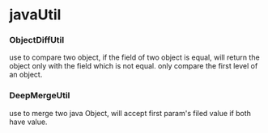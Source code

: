 # javaUtil

### ObjectDiffUtil

use to compare two object, if the field of two object is equal, will return the object only with the field which is not equal.
only compare the first level of an object.

### DeepMergeUtil

use to merge two java Object, will accept first param's filed value if both have value.